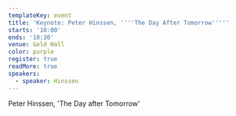 ```yaml
---
templateKey: event
title: 'Keynote: Peter Hinssen, ''''The Day After Tomorrow'''''
starts: '10:00'
ends: '10:30'
venue: Gold Hall
color: purple
register: true
readMore: true
speakers:
  - speaker: Hinssen
---
```


Peter Hinssen, 'The Day after Tomorrow'
